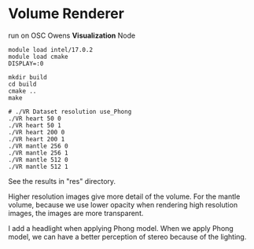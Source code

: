 # Volume Renderer

run on OSC Owens **Visualization** Node
```
module load intel/17.0.2
module load cmake
DISPLAY=:0

mkdir build 
cd build 
cmake ..
make 

# ./VR Dataset resolution use_Phong 
./VR heart 50 0
./VR heart 50 1
./VR heart 200 0
./VR heart 200 1
./VR mantle 256 0
./VR mantle 256 1
./VR mantle 512 0
./VR mantle 512 1
```
See the results in "res" directory. 

Higher resolution images give more detail of the volume. 
For the mantle volume, because we use lower opacity when rendering high resolution images, the images are more transparent.

I add a headlight when applying Phong model. 
When we apply Phong model, we can have a better perception of stereo because of the lighting. 
